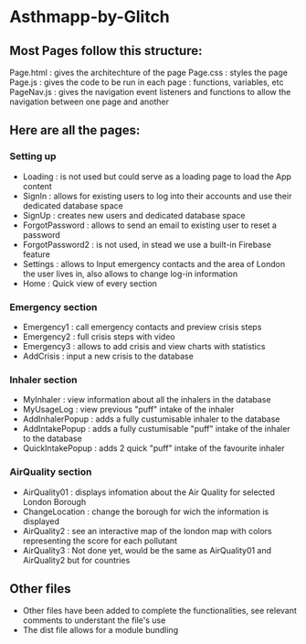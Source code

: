 # Asthmapp-by-Glitch

## Most Pages follow this structure:

Page.html : gives the architechture of the page
Page.css : styles the page
Page.js : gives the code to be run in each page : functions, variables, etc
PageNav.js : gives the navigation event listeners and functions to allow the navigation between one page and another

## Here are all the pages:

### Setting up

- Loading : is not used but could serve as a loading page to load the App content
- SignIn : allows for existing users to log into their accounts and use their dedicated database space
- SignUp : creates new users and dedicated database space
- ForgotPassword : allows to send an email to existing user to reset a password
- ForgotPassword2 : is not used, in stead we use a built-in Firebase feature
- Settings : allows to Input emergency contacts and the area of London the user lives in, also allows to change log-in information
- Home : Quick view of every section

### Emergency section

- Emergency1 : call emergency contacts and preview crisis steps
- Emergency2 : full crisis steps with video
- Emergency3 : allows to add crisis and view charts with statistics
- AddCrisis : input a new crisis to the database

### Inhaler section

- MyInhaler : view information about all the inhalers in the database
- MyUsageLog : view previous "puff" intake of the inhaler
- AddInhalerPopup : adds a fully custumisable inhaler to the database
- AddIntakePopup : adds a fully custumisable "puff" intake of the inhaler to the database
- QuickIntakePopup : adds 2 quick "puff" intake of the favourite inhaler

### AirQuality section

- AirQuality01 : displays infomation about the Air Quality for selected London Borough
- ChangeLocation : change the borough for wich the information is displayed
- AirQuality2 : see an interactive map of the london map with colors representing the score for each pollutant
- AirQuality3 : Not done yet, would be the same as AirQuality01 and AirQuality2 but for countries

## Other files

- Other files have been added to complete the functionalities, see relevant comments to understant the file's use
- The dist file allows for a module bundling
